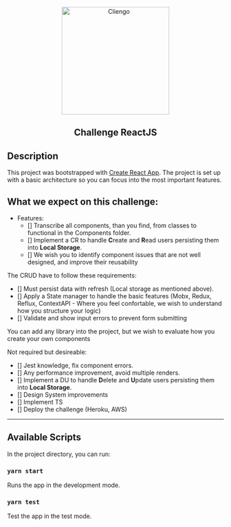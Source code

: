 <p align="center">
  <img src="https://res.cloudinary.com/hbrrdozyj/image/upload/v1558546804/cliengo819x195_zxegqs.png" width="250" title="Cliengo">
</p>
<h2 align="center">Challenge ReactJS</h2>

## Description
This project was bootstrapped with [Create React App](https://github.com/facebook/create-react-app).
The project is set up with a basic architecture so you can focus into the most important features.

## What we expect on this challenge:
- Features:
  - [] Transcribe all components, than you find, from classes to functional in the Components folder.
  - [] Implement a CR to handle **C**reate and **R**ead users persisting them into **Local Storage**.
  - [] We wish you to identify component issues that are not well designed, and improve their reusability

The CRUD have to follow these requirements:
- [] Must persist data with refresh (Local storage as mentioned above).
- [] Apply a State manager to handle the basic features (Mobx, Redux, Reflux, ContextAPI - Where you feel confortable, we wish to understand how you structure your logic)
- [] Validate and show input errors to prevent form submitting 

You can add any library into the project, but we wish to evaluate how you create your own components

Not required but desireable:
- [] Jest knowledge, fix component errors.
- [] Any performance improvement, avoid multiple renders.
- [] Implement a DU to handle **D**elete and **U**pdate users persisting them into **Local Storage**.
- [] Design System improvements
- [] Implement TS
- [] Deploy the challenge (Heroku, AWS)

---

## Available Scripts

In the project directory, you can run:

### `yarn start`

Runs the app in the development mode.<br>

### `yarn test`

Test the app in the test mode.<br>
